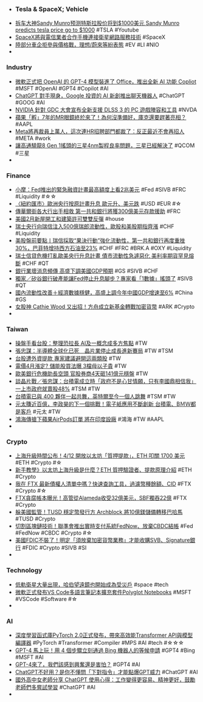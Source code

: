 - ### Tesla & SpaceX; Vehicle
- [拆车大神Sandy Munro预测特斯拉股价将到$1000美元 Sandy Munro predicts tesla price go to $1000](https://www.youtube.com/watch?v=NuUrgRBH_Ko) #TSLA #Youtube
- [SpaceX將與電信業者合作手機連接衛星網路服務技術](https://udn.com/news/story/7086/7034552) #SpaceX
- [陸部分車企拒參與價格戰，理想/蔚來等紛表態](https://www.moneydj.com/kmdj/news/newsviewer.aspx?a=aafcc7cd-231f-4b5a-99f1-ab1e6423410e) #EV #LI #NIO
-
###  Industry
- [微軟正式把 OpenAI 的 GPT-4 模型裝進了 Office，推出全新 AI 功能 Copliot](https://www.techbang.com/posts/104731-microsoft-officially-installed-openais-gpt-4-model-into) #MSFT #OpenAI #GPT4 #Copilot #AI
- [ChatGPT 對手現身，Google 投資的 AI 新創推出聊天機器人](https://technews.tw/2023/03/15/new-chatgpt-challenger-emerging/) #ChatGPT #GOOG #AI
- [NVIDIA 針對 GDC 大會宣布全新支援 DLSS 3 的 PC 遊戲陣容和工具](https://benchlife.info/nvidia-gdc-for-dlss-3/) #NVDA
- [蘋果「孵」7年的MR眼鏡終於來了！為何沒準備好，庫克還要趕著亮相？](https://www.bnext.com.tw/article/74469/apple-mr-af7y-) #AAPL
- [Meta將再裁員上萬人，這次連HR招聘部門都裁了：反正最近不會再招人](https://www.techbang.com/posts/104661-meta-announced-that-tens-of-thousands-more-layoffs-even-hr) #META #work
- [讓高通驍龍8 Gen 1搖頭的三星4nm製程良率問題，三星已經解決了](https://www.techbang.com/posts/104623-samsung-mass-produced-the-third-generation-4nm-process-in-the) #QCOM #三星
-
### Finance
- [小摩：Fed推出的緊急融資計畫最高額度上看2兆美元](https://news.cnyes.com/news/id/5116872) #Fed #SIVB #FRC #Liquidity #☆☆
- [〈紐約匯市〉歐洲央行按原計畫升息 歐元升、美元跌](https://news.cnyes.com/news/id/5116933) #USD #EUR #☆
- [傳華爾街各大行出手相救 第一共和銀行將獲300億美元存款援助](https://m.cnyes.com/news/id/5116930) #FRC
- [美國2月新屋開工和建築許可雙雙反彈](https://news.cnyes.com/news/id/5116906) #house
- [瑞士央行向瑞信注入500億瑞郎流動性，歐股和美股期指齊漲](https://tw.stock.yahoo.com/news/瑞士央行向瑞信注入500億瑞郎流動性-歐股和美股期指齊漲-031009708.html) #CHF #Liquidity
- [美股盤前要點丨瑞信採取“果決行動”強化流動性，第一共和銀行再度重挫30%，巴菲特增持西方石油至23%](https://hk.investing.com/news/stock-market-news/article-308958) #CHF #FRC #BRK.A #OXY #Liquidity
- [瑞士信貸危機打亂歐美央行升息計畫 債市流動性急遽惡化 美利率期貨罕見熔斷](https://tw.news.yahoo.com/瑞士信貸危機打亂歐美央行升息計畫-債市流動性急遽惡化-美利率期貨罕見熔斷-鏡轉全球-鏡新聞-140450187.html) #CHF #QT
- [銀行業壞消息頻傳 高盛下調美國GDP預期](https://news.cnyes.com/news/id/5115683) #GS #SIVB #CHF
- [獨家／矽谷銀行破產能讓Fed停止升息腳步？專家看「1數據」搖頭了](https://tw.news.yahoo.com/獨家-矽谷銀行破產能讓fed停止升息腳步-專家看-1數據-搖頭了-230522217.html) #SIVB #QT
- [國內流動性改善＋經濟數據穩健，高盛上調今年中國GDP增速至6%](https://tw.stock.yahoo.com/news/國內流動性改善-經濟數據穩健-高盛上調今年中國gdp增速至6-014844519.html) #China #GS
- [女股神 Cathie Wood 又出招！方舟成立新基金轉戰加密貨幣](https://blockcast.it/2023/03/16/cathie-woods-ark-raises-16-3m-for-new-crypto-fund/) #ARK #Crypto
-
### Taiwan
- [操盤手看台股：整理恐拉長 AI及一概念成多方焦點](https://m.cnyes.com/news/id/5115876) #TW
- [張忠謀：半導體全球化已死　晶片業停止成長進新賽局](https://finance.ettoday.net/news/2460850) #TW #TSM
- [台股遭外資提款 專家建議避開這兩類股](https://ctee.com.tw/stock/matchplay/826408.html) #TW
- [電價4月漲定? 儲能股買法曝 3檔母以子貴](https://ctee.com.tw/news/stocks/826331.html) #TW
- [歐美銀行危機助長空頭 官股券商4天砸141億元穩盤](https://news.cnyes.com/news/id/5116888) #TW
- [談晶片戰／張忠謀：台積電成立時「政府不是心甘情願，只有李國鼎相信我」 一上市政府就賣股48%](https://tw.news.yahoo.com/談晶片戰-張忠謀-台積電成立時-政府不是心甘情願-只有李國鼎相信我-072506880.html) #TSM #TW
- [台積電已與 400 夥伴一起共舞，英特爾至今一個人跳舞](https://finance.technews.tw/2023/03/16/tsmc-has-danced-with-four-hundred-partners/) #TSM #TW
- [元太賺近百億，李政昊的下一個挑戰！電子紙應用不斷創新 台積電、BＭＷ都是客戶](https://www.wealth.com.tw/articles/e6edd18c-81f4-4454-b9a8-b5e61c1d29dc) #元太 #TW
- [鴻海傳搶下蘋果AirPods訂單 將在印度設廠](https://tw.news.yahoo.com/鴻海傳搶下蘋果airpods訂單-將在印度設廠-051326637.html) #鴻海 #TW #AAPL
-
### Crypto
- [上海升級時間公布！4/12 開放以太坊「質押提款」，ETH 叩關 1700 美元](https://www.blocktempo.com/shanghai-escalation-file-april-12/) #ETH #Crypto #☆
- [新手教學》以太坊上海升級是什麼？ETH 質押驗證者、提款原理介紹](https://www.blocktempo.com/what-is-ethereum-shanghai-and-staking-withdrawals/) #ETH #Crypto
- [我在 FTX 最新債權人清單中嗎？快速查詢工具，過濾幣種餘額、CID](https://www.blocktempo.com/how-to-search-cid-in-ftx-new-released-creditor-list/) #FTX #Crypto #☆
- [FTX貪腐帳本曝光！高管從Alameda收受32億美元，SBF獨吞22億](https://www.blocktempo.com/sbf-received-2-2billion-from-ftx-linked-entities/) #FTX #Crypto
- [躲美國監管！TUSD 穩定幣發行方 Archblock 將10億鎂儲備轉移巴哈馬](https://www.blocktempo.com/stablecoin-operator-moves-1-billion-in-reserves-to-bahamas/) #TUSD #Crypto
- [切割區塊鏈技術！聯準會推出實時支付系統FedNow、放棄CBDC結帳](https://www.blocktempo.com/the-federal-reserve-begins-piloting-its-fednow-real-time-payments-service/) #Fed #FedNow #CBDC #Crypto #☆
- [美國FDIC不裝了！明定「須放棄加密貨幣業務」才能收購SVB、Signature銀行](https://www.blocktempo.com/signature-bank-buyer-must-agree-to-give-up-crypto-business/) #FDIC #Crypto #SIVB #SI
-
### Technology
- [低軌衛星大量出現，哈伯望遠鏡也開始成為受災戶](https://technews.tw/2023/03/09/hubble-telescope-satellite-trail-starlink/) #space #tech
- [微軟正式發布VS Code多語言筆記本擴充套件Polyglot Notebooks](https://www.ithome.com.tw/news/155972) #MSFT #VSCode #Software #☆
-
### AI
- [深度學習函式庫PyTorch 2.0正式發布，帶來高效能Transformer API與模型編譯器](https://www.ithome.com.tw/news/155968) #PyTorch #Transformer #Compiler #MPS #AI #tech #☆☆☆
- [GPT-4 馬上玩！用 4 個步驟立刻通過 Bing 機器人的等候申請](https://applealmond.com/posts/178967) #GPT4 #Bing #MSFT #AI
- [GPT-4來了，我們該感到興奮還是害怕？](https://cn.nytimes.com/technology/20230316/gpt-4-artificial-intelligence-openai/zh-hant/) #GPT4 #AI
- [ChatGPT不好用？是你不懂問「下對指令」才能點爆GPT威力](https://n.yam.com/Article/20230316668779) #ChatGPT #AI
- [國外高中女老師分享 ChatGPT 使用心得：工作變得更容易、精神更好，鼓勵老師們多嘗試學習](https://www.kocpc.com.tw/archives/484204) #ChatGPT #AI
-